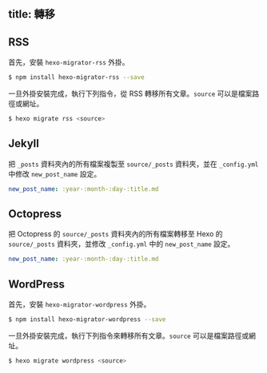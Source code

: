 title: 轉移
---
## RSS

首先，安裝 `hexo-migrator-rss` 外掛。

``` bash
$ npm install hexo-migrator-rss --save
```

一旦外掛安裝完成，執行下列指令，從 RSS 轉移所有文章。`source` 可以是檔案路徑或網址。

``` bash
$ hexo migrate rss <source>
```

## Jekyll

把 `_posts` 資料夾內的所有檔案複製至 `source/_posts` 資料夾，並在 `_config.yml` 中修改 `new_post_name` 設定。

``` yaml
new_post_name: :year-:month-:day-:title.md
```

## Octopress

把 Octopress 的 `source/_posts` 資料夾內的所有檔案轉移至 Hexo 的 `source/_posts` 資料夾，並修改 `_config.yml` 中的 `new_post_name` 設定。

``` yaml
new_post_name: :year-:month-:day-:title.md
```

## WordPress

首先，安裝 `hexo-migrator-wordpress` 外掛。

``` bash
$ npm install hexo-migrator-wordpress --save
```

一旦外掛安裝完成，執行下列指令來轉移所有文章。`source` 可以是檔案路徑或網址。

``` bash
$ hexo migrate wordpress <source>
```